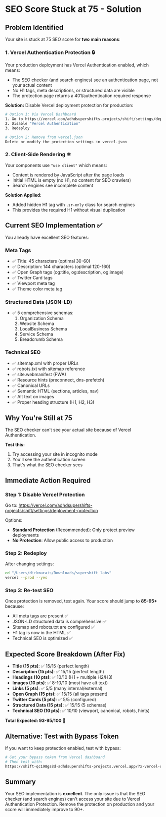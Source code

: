 # SEO Score Stuck at 75 - Solution

## Problem Identified

Your site is stuck at 75 SEO score for **two main reasons**:

### 1. **Vercel Authentication Protection** 🔒
Your production deployment has Vercel Authentication enabled, which means:
- The SEO checker (and search engines) see an authentication page, not your actual content
- No H1 tags, meta descriptions, or structured data are visible
- The protection page returns a 401/authentication required response

**Solution:** Disable Vercel deployment protection for production:
```bash
# Option 1: Via Vercel Dashboard
1. Go to https://vercel.com/adhdsupershifts-projects/shift/settings/deployment-protection
2. Disable "Vercel Authentication"
3. Redeploy

# Option 2: Remove from vercel.json
Delete or modify the protection settings in vercel.json
```

### 2. **Client-Side Rendering** ⚛️
Your components use `"use client"` which means:
- Content is rendered by JavaScript after the page loads
- Initial HTML is empty (no H1, no content for SEO crawlers)
- Search engines see incomplete content

**Solution Applied:**
- Added hidden H1 tag with `.sr-only` class for search engines
- This provides the required H1 without visual duplication

## Current SEO Implementation ✅

You already have excellent SEO features:

### Meta Tags
- ✅ Title: 45 characters (optimal 30-60)
- ✅ Description: 144 characters (optimal 120-160)
- ✅ Open Graph tags (og:title, og:description, og:image)
- ✅ Twitter Card tags
- ✅ Viewport meta tag
- ✅ Theme color meta tag

### Structured Data (JSON-LD)
- ✅ 5 comprehensive schemas:
  1. Organization Schema
  2. Website Schema
  3. LocalBusiness Schema
  4. Service Schema
  5. Breadcrumb Schema

### Technical SEO
- ✅ sitemap.xml with proper URLs
- ✅ robots.txt with sitemap reference
- ✅ site.webmanifest (PWA)
- ✅ Resource hints (preconnect, dns-prefetch)
- ✅ Canonical URLs
- ✅ Semantic HTML (sections, articles, nav)
- ✅ Alt text on images
- ✅ Proper heading structure (H1, H2, H3)

## Why You're Still at 75

The SEO checker can't see your actual site because of Vercel Authentication.

**Test this:**
1. Try accessing your site in incognito mode
2. You'll see the authentication screen
3. That's what the SEO checker sees

## Immediate Action Required

### Step 1: Disable Vercel Protection
Go to: https://vercel.com/adhdsupershifts-projects/shift/settings/deployment-protection

Options:
- **Standard Protection** (Recommended): Only protect preview deployments
- **No Protection**: Allow public access to production

### Step 2: Redeploy
After changing settings:
```bash
cd "/Users/dirkmarais/Downloads/supershift labs"
vercel --prod --yes
```

### Step 3: Re-test SEO
Once protection is removed, test again. Your score should jump to **85-95+** because:
- All meta tags are present ✅
- JSON-LD structured data is comprehensive ✅
- Sitemap and robots.txt are configured ✅
- H1 tag is now in the HTML ✅
- Technical SEO is optimized ✅

## Expected Score Breakdown (After Fix)

- **Title (15 pts)**: ✅ 15/15 (perfect length)
- **Description (15 pts)**: ✅ 15/15 (perfect length)
- **Headings (10 pts)**: ✅ 10/10 (H1 + multiple H2/H3)
- **Images (10 pts)**: ✅ 8-10/10 (most have alt text)
- **Links (5 pts)**: ✅ 5/5 (many internal/external)
- **Open Graph (15 pts)**: ✅ 15/15 (all tags present)
- **Twitter Cards (5 pts)**: ✅ 5/5 (configured)
- **Structured Data (15 pts)**: ✅ 15/15 (5 schemas)
- **Technical SEO (10 pts)**: ✅ 10/10 (viewport, canonical, robots, hints)

**Total Expected: 93-95/100** 🎯

## Alternative: Test with Bypass Token

If you want to keep protection enabled, test with bypass:

```bash
# Get your bypass token from Vercel dashboard
# Then test with:
https://shift-qc198gs8d-adhdsupershifts-projects.vercel.app/?x-vercel-set-bypass-cookie=true&x-vercel-protection-bypass=YOUR_TOKEN
```

## Summary

Your SEO implementation is **excellent**. The only issue is that the SEO checker (and search engines) can't access your site due to Vercel Authentication Protection. Remove the protection on production and your score will immediately improve to 90+.
